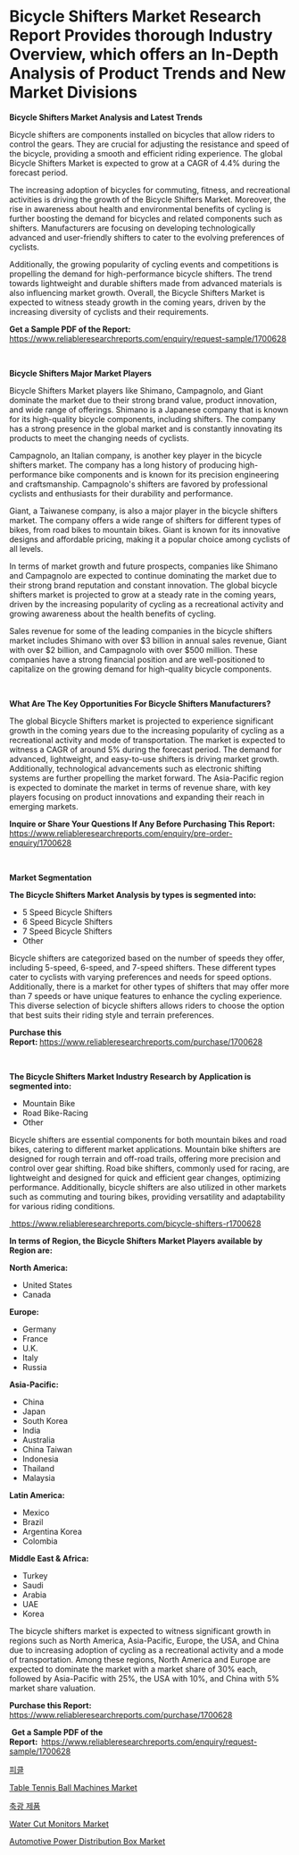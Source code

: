 <p><h1>Bicycle Shifters Market Research Report Provides thorough Industry Overview, which offers an In-Depth Analysis of Product Trends and New Market Divisions</h1></p><p><strong>Bicycle Shifters Market Analysis and Latest Trends</strong></p>
<p><p>Bicycle shifters are components installed on bicycles that allow riders to control the gears. They are crucial for adjusting the resistance and speed of the bicycle, providing a smooth and efficient riding experience. The global Bicycle Shifters Market is expected to grow at a CAGR of 4.4% during the forecast period. </p><p>The increasing adoption of bicycles for commuting, fitness, and recreational activities is driving the growth of the Bicycle Shifters Market. Moreover, the rise in awareness about health and environmental benefits of cycling is further boosting the demand for bicycles and related components such as shifters. Manufacturers are focusing on developing technologically advanced and user-friendly shifters to cater to the evolving preferences of cyclists.</p><p>Additionally, the growing popularity of cycling events and competitions is propelling the demand for high-performance bicycle shifters. The trend towards lightweight and durable shifters made from advanced materials is also influencing market growth. Overall, the Bicycle Shifters Market is expected to witness steady growth in the coming years, driven by the increasing diversity of cyclists and their requirements.</p></p>
<p><strong>Get a Sample PDF of the Report:&nbsp;</strong> <a href="https://www.reliableresearchreports.com/enquiry/request-sample/1700628">https://www.reliableresearchreports.com/enquiry/request-sample/1700628</a></p>
<p>&nbsp;</p>
<p><strong>Bicycle Shifters Major Market Players</strong></p>
<p><p>Bicycle Shifters Market players like Shimano, Campagnolo, and Giant dominate the market due to their strong brand value, product innovation, and wide range of offerings. Shimano is a Japanese company that is known for its high-quality bicycle components, including shifters. The company has a strong presence in the global market and is constantly innovating its products to meet the changing needs of cyclists.</p><p>Campagnolo, an Italian company, is another key player in the bicycle shifters market. The company has a long history of producing high-performance bike components and is known for its precision engineering and craftsmanship. Campagnolo's shifters are favored by professional cyclists and enthusiasts for their durability and performance.</p><p>Giant, a Taiwanese company, is also a major player in the bicycle shifters market. The company offers a wide range of shifters for different types of bikes, from road bikes to mountain bikes. Giant is known for its innovative designs and affordable pricing, making it a popular choice among cyclists of all levels.</p><p>In terms of market growth and future prospects, companies like Shimano and Campagnolo are expected to continue dominating the market due to their strong brand reputation and constant innovation. The global bicycle shifters market is projected to grow at a steady rate in the coming years, driven by the increasing popularity of cycling as a recreational activity and growing awareness about the health benefits of cycling.</p><p>Sales revenue for some of the leading companies in the bicycle shifters market includes Shimano with over $3 billion in annual sales revenue, Giant with over $2 billion, and Campagnolo with over $500 million. These companies have a strong financial position and are well-positioned to capitalize on the growing demand for high-quality bicycle components.</p></p>
<p>&nbsp;</p>
<p><strong>What Are The Key Opportunities For Bicycle Shifters Manufacturers?</strong></p>
<p><p>The global Bicycle Shifters market is projected to experience significant growth in the coming years due to the increasing popularity of cycling as a recreational activity and mode of transportation. The market is expected to witness a CAGR of around 5% during the forecast period. The demand for advanced, lightweight, and easy-to-use shifters is driving market growth. Additionally, technological advancements such as electronic shifting systems are further propelling the market forward. The Asia-Pacific region is expected to dominate the market in terms of revenue share, with key players focusing on product innovations and expanding their reach in emerging markets.</p></p>
<p><strong>Inquire or Share Your Questions If Any Before Purchasing This Report:</strong> <a href="https://www.reliableresearchreports.com/enquiry/pre-order-enquiry/1700628">https://www.reliableresearchreports.com/enquiry/pre-order-enquiry/1700628</a></p>
<p>&nbsp;</p>
<p><strong>Market Segmentation</strong></p>
<p><strong>The Bicycle Shifters Market Analysis by types is segmented into:</strong></p>
<p><ul><li>5 Speed Bicycle Shifters</li><li>6 Speed Bicycle Shifters</li><li>7 Speed Bicycle Shifters</li><li>Other</li></ul></p>
<p><p>Bicycle shifters are categorized based on the number of speeds they offer, including 5-speed, 6-speed, and 7-speed shifters. These different types cater to cyclists with varying preferences and needs for speed options. Additionally, there is a market for other types of shifters that may offer more than 7 speeds or have unique features to enhance the cycling experience. This diverse selection of bicycle shifters allows riders to choose the option that best suits their riding style and terrain preferences.</p></p>
<p><strong>Purchase this Report:&nbsp;</strong><a href="https://www.reliableresearchreports.com/purchase/1700628">https://www.reliableresearchreports.com/purchase/1700628</a></p>
<p>&nbsp;</p>
<p><strong>The Bicycle Shifters Market Industry Research by Application is segmented into:</strong></p>
<p><ul><li>Mountain Bike</li><li>Road Bike-Racing</li><li>Other</li></ul></p>
<p><p>Bicycle shifters are essential components for both mountain bikes and road bikes, catering to different market applications. Mountain bike shifters are designed for rough terrain and off-road trails, offering more precision and control over gear shifting. Road bike shifters, commonly used for racing, are lightweight and designed for quick and efficient gear changes, optimizing performance. Additionally, bicycle shifters are also utilized in other markets such as commuting and touring bikes, providing versatility and adaptability for various riding conditions.</p></p>
<p><a href="https://www.reliableresearchreports.com/bicycle-shifters-r1700628">&nbsp;https://www.reliableresearchreports.com/bicycle-shifters-r1700628</a></p>
<p><strong>In terms of Region, the Bicycle Shifters Market Players available by Region are:</strong></p>
<p>
    <p> <strong> North America: </strong>
        <ul>
            <li>United States</li>
            <li>Canada</li>
        </ul>
        </p> 
    <p> <strong> Europe: </strong>
        <ul>
            <li>Germany</li>
            <li>France</li>
            <li>U.K.</li>
            <li>Italy</li>
            <li>Russia</li>
        </ul>
        </p> 
    <p> <strong> Asia-Pacific: </strong>
        <ul>
            <li>China</li>
            <li>Japan</li>
            <li>South Korea</li>
            <li>India</li>
            <li>Australia</li>
            <li>China Taiwan</li>
            <li>Indonesia</li>
            <li>Thailand</li>
            <li>Malaysia</li>
        </ul>
        </p> 
    <p> <strong> Latin America: </strong>
        <ul>
            <li>Mexico</li>
            <li>Brazil</li>
            <li>Argentina Korea</li>
            <li>Colombia</li>
        </ul>
        </p> 
    <p> <strong> Middle East & Africa: </strong>
        <ul>
            <li>Turkey</li>
            <li>Saudi</li>
            <li>Arabia</li>
            <li>UAE</li>
            <li>Korea</li>
        </ul>
    </p>
    </p>
<p><p>The bicycle shifters market is expected to witness significant growth in regions such as North America, Asia-Pacific, Europe, the USA, and China due to increasing adoption of cycling as a recreational activity and a mode of transportation. Among these regions, North America and Europe are expected to dominate the market with a market share of 30% each, followed by Asia-Pacific with 25%, the USA with 10%, and China with 5% market share valuation.</p></p>
<p><strong>Purchase this Report: </strong><a href="https://www.reliableresearchreports.com/purchase/1700628">https://www.reliableresearchreports.com/purchase/1700628</a></p>
<p>&nbsp;<strong>Get a Sample PDF of the Report:&nbsp;&nbsp;</strong><a href="https://www.reliableresearchreports.com/enquiry/request-sample/1700628">https://www.reliableresearchreports.com/enquiry/request-sample/1700628</a></p>
<p><strong></strong></p>
<p><p><a href="https://github.com/wallacBahrtyinger567686/Market-Research-Report-List-3/blob/main/461751869001.md">피클</a></p><p><a href="https://github.com/AndreanneHane2023/Market-Research-Report-List-2/blob/main/table-tennis-ball-machines-market.md">Table Tennis Ball Machines Market</a></p><p><a href="https://github.com/WilburKihn5676/Market-Research-Report-List-3/blob/main/101664269000.md">축광 제품</a></p><p><a href="https://github.com/RyleeBauch2023/Market-Research-Report-List-2/blob/main/water-cut-monitors-market.md">Water Cut Monitors Market</a></p><p><a href="https://www.linkedin.com/pulse/emerging-trends-automotive-power-distribution-box-market-q9voc?trackingId=EcgiuBRfSR6w07uX2X6KpA%3D%3D">Automotive Power Distribution Box Market</a></p></p>